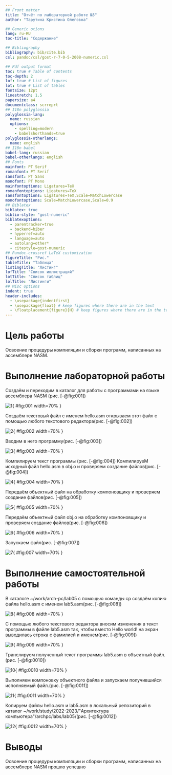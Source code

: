 ```yaml
---
## Front matter
title: "Отчёт по лабораторной работе №5"
author: "Тарутина Кристина Олеговна"

## Generic otions
lang: ru-RU
toc-title: "Содержание"

## Bibliography
bibliography: bib/cite.bib
csl: pandoc/csl/gost-r-7-0-5-2008-numeric.csl

## Pdf output format
toc: true # Table of contents
toc-depth: 2
lof: true # List of figures
lot: true # List of tables
fontsize: 12pt
linestretch: 1.5
papersize: a4
documentclass: scrreprt
## I18n polyglossia
polyglossia-lang:
  name: russian
  options:
	- spelling=modern
	- babelshorthands=true
polyglossia-otherlangs:
  name: english
## I18n babel
babel-lang: russian
babel-otherlangs: english
## Fonts
mainfont: PT Serif
romanfont: PT Serif
sansfont: PT Sans
monofont: PT Mono
mainfontoptions: Ligatures=TeX
romanfontoptions: Ligatures=TeX
sansfontoptions: Ligatures=TeX,Scale=MatchLowercase
monofontoptions: Scale=MatchLowercase,Scale=0.9
## Biblatex
biblatex: true
biblio-style: "gost-numeric"
biblatexoptions:
  - parentracker=true
  - backend=biber
  - hyperref=auto
  - language=auto
  - autolang=other*
  - citestyle=gost-numeric
## Pandoc-crossref LaTeX customization
figureTitle: "Рис."
tableTitle: "Таблица"
listingTitle: "Листинг"
lofTitle: "Список иллюстраций"
lotTitle: "Список таблиц"
lolTitle: "Листинги"
## Misc options
indent: true
header-includes:
  - \usepackage{indentfirst}
  - \usepackage{float} # keep figures where there are in the text
  - \floatplacement{figure}{H} # keep figures where there are in the text
---
```


# Цель работы

Освоение процедуры компиляции и сборки программ, написанных на ассемблере NASM.

# Выполнение лабораторной работы
Создаём и переходим в каталог для работы с программами на языке ассемблера NASM (рис. [-@fig:001])

![1](image/image1.jpg){ #fig:001 width=70% }

Создаём текстовый файл с именем hello.asm открываем этот файл с помощью любого текстового редактора(рис. [-@fig:002])

![2](image/image2.jpg){ #fig:002 width=70% }

Вводим в него программу(рис. [-@fig:003])

![3](image/image3.jpg){ #fig:003 width=70% }

Компилируем текст программы (рис. [-@fig:004])
КомпилируеМ исходный файл hello.asm в obj.o и проверяем создание файлов(рис. [-@fig:004])

![4](image/image4.jpg){ #fig:004 width=70% }

Передаём объектный файл на обработку компоновщику и проверяем создание файлов(рис. [-@fig:005])

![5](image/image5.jpg){ #fig:005 width=70% }

Передаём объектный файл obj.o на обработку компоновщику и проверяем создание файлов(рис. [-@fig:006])

![6](image/image6.jpg){ #fig:006 width=70% }

Запускаем файл(рис. [-@fig:007])

![7](image/image7.jpg){ #fig:007 width=70% }

# Выполнение самостоятельной работы

В каталоге ~/work/arch-pc/lab05 с помощью команды cp создаём копию
файла hello.asm с именем lab5.asm(рис. [-@fig:008])

![8](image/image8.jpg){ #fig:008 width=70% }

С помощью любого текстового редактора вносим изменения в текст программы в файле lab5.asm так, чтобы вместо Hello world! на экран выводилась строка с фамилией и именем(рис. [-@fig:009])

![9](image/image9.jpg){ #fig:009 width=70% }

Транслируем полученный текст программы lab5.asm в объектный
файл. (рис. [-@fig:0010])

![10](image/image10.jpg){ #fig:0010 width=70% }

Выполняем компоновку объектного файла и запускаем получившийся исполняемый файл.(рис. [-@fig:0011])

![11](image/image11.jpg){ #fig:0011 width=70% }

Копируем файлы hello.asm и lab5.asm в  локальный репозиторий
в каталог ~/work/study/2022-2023/"Архитектура компьютера"/archpc/labs/lab05/(рис. [-@fig:0012])

![12](image/image12.jpg){ #fig:0012 width=70% }


# Выводы

Освоение процедуры компиляции и сборки программ, написанных на ассемблере NASM прошло успешно



